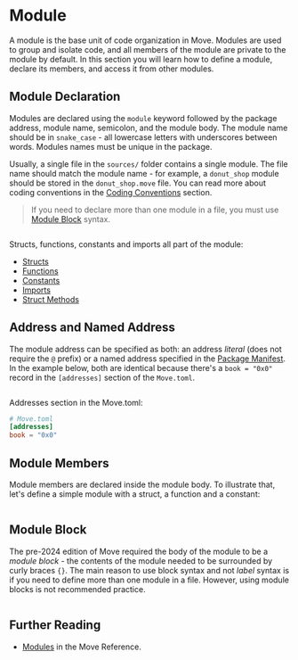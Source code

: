 # Module

<!--

Chapter: Base Syntax
Goal: Introduce module keyword.
Notes:
    - modules are the base unit of code organization
    - module members are private by default
    - types internal to the module have special access rules
    - only module can pack and unpack its types

 -->

A module is the base unit of code organization in Move. Modules are used to group and isolate code,
and all members of the module are private to the module by default. In this section you will learn
how to define a module, declare its members, and access it from other modules.

## Module Declaration

Modules are declared using the `module` keyword followed by the package address, module name,
semicolon, and the module body. The module name should be in `snake_case` - all lowercase letters
with underscores between words. Modules names must be unique in the package.

Usually, a single file in the `sources/` folder contains a single module. The file name should match
the module name - for example, a `donut_shop` module should be stored in the `donut_shop.move` file.
You can read more about coding conventions in the
[Coding Conventions](../guides/code-quality-checklist) section.

> If you need to declare more than one module in a file, you must use [Module Block](#module-block)
> syntax.

```move file=packages/samples/sources/move-basics/module-label.move anchor=module

```

Structs, functions, constants and imports all part of the module:

- [Structs](./struct)
- [Functions](./function)
- [Constants](./constants)
- [Imports](./importing-modules)
- [Struct Methods](./struct-methods)

## Address and Named Address

The module address can be specified as both: an address _literal_ (does not require the `@` prefix)
or a named address specified in the [Package Manifest](../concepts/manifest). In the example
below, both are identical because there's a `book = "0x0"` record in the `[addresses]` section of
the `Move.toml`.

```move file=packages/samples/sources/move-basics/module.move anchor=address_literal

```

Addresses section in the Move.toml:

```toml
# Move.toml
[addresses]
book = "0x0"
```

## Module Members

Module members are declared inside the module body. To illustrate that, let's define a simple module
with a struct, a function and a constant:

```move file=packages/samples/sources/move-basics/module-members.move anchor=members

```

## Module Block

The pre-2024 edition of Move required the body of the module to be a _module block_ - the contents
of the module needed to be surrounded by curly braces `{}`. The main reason to use block syntax and
not _label_ syntax is if you need to define more than one module in a file. However, using module
blocks is not recommended practice.

```move file=packages/samples/sources/move-basics/module.move anchor=members

```

## Further Reading

- [Modules](./../../reference/modules) in the Move Reference.
